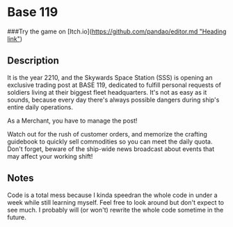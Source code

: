# Base 119

###Try the game on [Itch.io]([https://github.com/pandao/editor.md "Heading link"](https://littleshumai.itch.io/base-119))

## Description
It is the year 2210, and the Skywards Space Station (SSS) is opening an exclusive trading post at BASE 119, dedicated to fulfill personal requests of soldiers living at their biggest fleet headquarters. It's not as easy as it sounds, because every day there's always possible dangers during ship's entire daily operations.

As a Merchant, you have to manage the post! 

Watch out for the rush of customer orders, and memorize the crafting guidebook to  quickly sell commodities so you can meet the daily quota. Don't forget, beware of the ship-wide news broadcast about events that may affect your working shift!

## Notes
Code is a total mess because I kinda speedran the whole code in under a week while still learning myself. Feel free to look around but don't expect to see much. I probably will (or won't) rewrite the whole code sometime in the future. 

